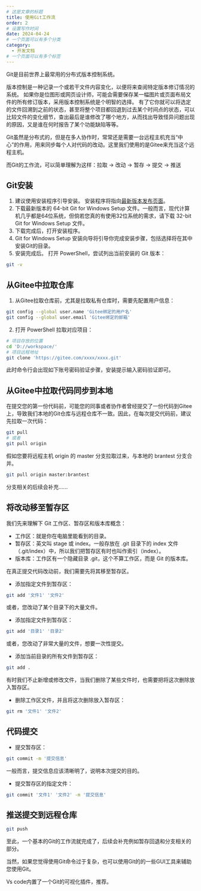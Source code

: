 ```yaml
---
# 这是文章的标题
title: 使用Git工作流
order: 2
# 设置写作时间
date: 2024-04-24
# 一个页面可以有多个分类
category:
  - 开发文档
# 一个页面可以有多个标签
---
```


Git是目前世界上最常用的分布式版本控制系统。

版本控制是一种记录一个或若干文件内容变化，以便将来查阅特定版本修订情况的系统。 如果你是位图形或网页设计师，可能会需要保存某一幅图片或页面布局文件的所有修订版本，采用版本控制系统是个明智的选择。 有了它你就可以将选定的文件回溯到之前的状态，甚至将整个项目都回退到过去某个时间点的状态，可以比较文件的变化细节，查出最后是谁修改了哪个地方，从而找出导致怪异问题出现的原因，又是谁在何时报告了某个功能缺陷等等。

Git虽然是分布式的，但是在多人协作时，常常还是需要一台远程主机充当“中心”的作用，用来同步每个人对代码的改动。这里我们使用的是Gitee来充当这个远程主机。

而Git的工作流，可以简单理解为这样：拉取 -> 改动 -> 暂存 -> 提交 -> 推送

## Git安装

1. 建议使用安装程序引导安装。 安装程序将指向[最新版本发布页面](https://git-scm.com/download/win)。
2. 下载最新版本的 64-bit Git for Windows Setup 文件。一般而言，现代计算机几乎都是64位系统，但倘若您真的有使用32位系统的需求，请下载 32-bit Git for Windows Setup 文件。
3. 下载完成后，打开安装程序。
4. Git for Windows Setup 安装向导将引导你完成安装步骤，包括选择将在其中安装Git的目录。
5. 安装完成后。 打开 PowerShell，尝试列出当前安装的 Git 版本：
```bash
git -v
```

## 从Gitee中拉取仓库

1. 从Gitee拉取仓库前，尤其是拉取私有仓库时，需要先配置用户信息：
```bash
git config --global user.name 'Gitee绑定的用户名' 
git config --global user.email 'Gitee绑定的邮箱'
```
2. 打开 PowerShell 拉取对应项目：
```bash
# 项目存放的位置
cd 'D://workspace/'
# 项目远程地址
git clone 'https://gitee.com/xxxx/xxxx.git'
```
此时命令行会出现如下账号密码验证步骤，安装提示输入密码验证即可。

## 从Gitee中拉取代码同步到本地

在提交您的第一份代码前，可能您的同事或者协作者曾经提交了一份代码到Gitee上，导致我们本地的Git仓库与远程仓库不一致。因此，在每次提交代码前，建议先拉取一次代码：
```bash
git pull
# 或者
git pull origin
```
假如您要将远程主机 origin 的 master 分支拉取过来，与本地的 brantest 分支合并。
```bash
git pull origin master:brantest
```
分支相关的后续会补充......

## 将改动移至暂存区
我们先来理解下 Git 工作区、暂存区和版本库概念：

- 工作区：就是你在电脑里能看到的目录。
- 暂存区：英文叫 stage 或 index。一般存放在 .git 目录下的 index 文件（.git/index）中，所以我们把暂存区有时也叫作索引（index）。
- 版本库：工作区有一个隐藏目录 .git，这个不算工作区，而是 Git 的版本库。

在真正提交代码改动前，我们需要先将其移至暂存区。

- 添加指定文件到暂存区：
```bash
git add '文件1' '文件2'
```
或者，您改动了某个目录下的大量文件。
- 添加指定文件到暂存区：

```bash
git add '目录1' '目录2'
```
或者，您改动了非常大量的文件，想要一次性提交。
- 添加当前目录的所有文件到暂存区：
```bash
git add .
```
有时我们不止新增或修改文件，当我们删除了某些文件时，也需要把将这次删除放入暂存区。
- 删除工作区文件，并且将这次删除放入暂存区：
```bash
git rm '文件1' '文件2'
```

## 代码提交
- 提交暂存区：
```bash
git commit -m '提交信息'
```
一般而言，提交信息应该清晰明了，说明本次提交的目的。
- 提交暂存区的指定文件：
```bash
git commit '文件1' '文件2' -m '提交信息'
```
## 推送提交到远程仓库
```bash
git push 
```
至此，一个基本的Git的工作流就完成了，后续会补充例如暂存回退和分支相关的部分。

当然，如果您觉得使用Git命令过于复杂，也可以使用Git的的一些GUI工具来辅助您使用Git。

Vs code内置了一个Git的可视化插件，推荐。